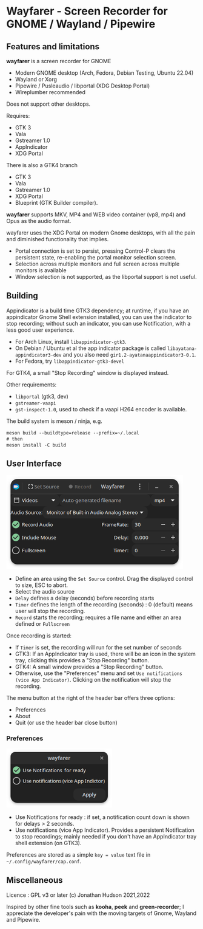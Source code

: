 # Wayfarer - Screen Recorder for GNOME / Wayland / Pipewire

## Features and limitations

**wayfarer** is a screen recorder for GNOME

* Modern GNOME desktop (Arch, Fedora, Debian Testing, Ubuntu 22.04)
* Wayland or Xorg
* Pipewire / Pusleaudio / libportal (XDG Desktop Portal)
* Wireplumber recommended

Does not support other desktops.

Requires:

* GTK 3
* Vala
* Gstreamer 1.0
* AppIndicator
* XDG Portal

There is also a  GTK4 branch

* GTK 3
* Vala
* Gstreamer 1.0
* XDG Portal
* Blueprint (GTK Builder compiler).

**wayfarer** supports MKV, MP4 and WEB video container (vp8, mp4) and Opus as the audio format.

wayfarer uses the XDG Portal on modern Gnome desktops, with all the pain and diminished functionality that implies.

* Portal connection is set to persist, pressing Control-P clears the persistent state, re-enabling the portal monitor selection screen.
* Selection across multiple monitors and full screen across multiple monitors is available
* Window selection is not supported, as the libportal support is not useful.

## Building

Appindicator is a build time GTK3 dependency; at runtime, if you have an appindicator Gnome Shell extension installed, you can use the indicator to stop recording; without such an indicator, you can use Notification, with a less good user experience.

* For Arch Linux, install `libappindicator-gtk3`.
* On Debian / Ubuntu et al the app indicator package is called `libayatana-appindicator3-dev` and you also need `gir1.2-ayatanaappindicator3-0.1`.
* For Fedora, try `libappindicator-gtk3-devel`

For GTK4, a small "Stop Recording" window is displayed instead.

Other requirements:

* `libportal` (gtk3, dev)
* `gstreamer-vaapi`
* `gst-inspect-1.0`, used to check if a vaapi H264 encoder is available.

The build system is meson / ninja, e.g.

```
meson build --buildtype=release --prefix=~/.local
# then
meson install -C build
```

## User Interface

![Main Window](data/assets/wayfarer-window.png)

* Define an area using the `Set Source` control. Drag the displayed control to size, ESC to abort.
* Select the audio source
* `Delay` defines a delay (seconds) before recording starts
* `Timer` defines the length of the recording (seconds) : 0 (default) means user will stop the recording.
* `Record` starts the recording; requires a file name and either an area defined or `Fullscreen`

Once recording is started:

* If `Timer` is set, the recording will run for the set number of seconds
* GTK3: If an AppIndicator tray is used, there will be an icon in the system tray, clicking this provides a "Stop Recording" button.
* GTK4: A small window provides a "Stop Recording" button.
* Otherwise, use the "Preferences" menu and set `Use notifications (vice App Indicator)`. Clicking on the notification will stop the recording.

The menu button at the right of the header bar offers three options:

* Preferences
* About
* Quit (or use the header bar close button)

### Preferences

![Main Window](data/assets/wayfarer-prefs.png)

* Use Notifications for ready : if set, a notification count down is shown for delays > 2 seconds.
* Use notifications (vice App Indicator). Provides a persistent Notification to stop recordings; mainly needed if you don't have an AppIndicator tray shell extension (on GTK3).

Preferences are stored as a simple `key = value` text file in `~/.config/wayfarer/cap.conf`.


## Miscellaneous

Licence : GPL v3 or later
(c) Jonathan Hudson 2021,2022

Inspired by other fine tools such as **kooha**,  **peek** and **green-recorder**; I appreciate the developer's pain with the moving targets of Gnome, Wayland and Pipewire.
